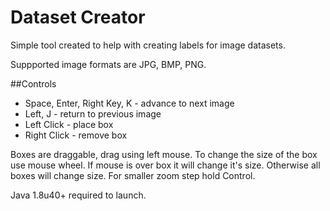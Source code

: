 # Dataset Creator

Simple tool created to help with creating labels for image datasets.

Suppported image formats are JPG, BMP, PNG.

##Controls
* Space, Enter, Right Key, K - advance to next image
* Left, J - return to previous image
* Left Click - place box
* Right Click - remove box

Boxes are draggable, drag using left mouse. To change the size of the box use mouse wheel. If mouse is over box it will change it's size. Otherwise all boxes will change size. For smaller zoom step hold Control.

Java 1.8u40+ required to launch.
